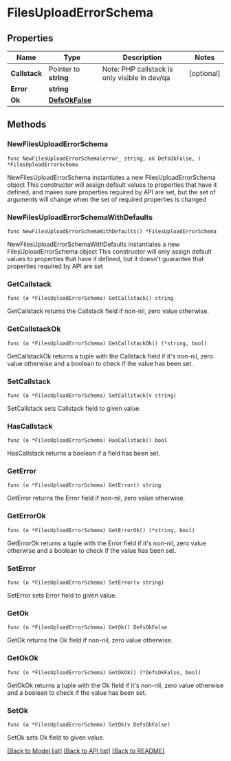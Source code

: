 # FilesUploadErrorSchema

## Properties

Name | Type | Description | Notes
------------ | ------------- | ------------- | -------------
**Callstack** | Pointer to **string** | Note: PHP callstack is only visible in dev/qa | [optional] 
**Error** | **string** |  | 
**Ok** | [**DefsOkFalse**](DefsOkFalse.md) |  | 

## Methods

### NewFilesUploadErrorSchema

`func NewFilesUploadErrorSchema(error_ string, ok DefsOkFalse, ) *FilesUploadErrorSchema`

NewFilesUploadErrorSchema instantiates a new FilesUploadErrorSchema object
This constructor will assign default values to properties that have it defined,
and makes sure properties required by API are set, but the set of arguments
will change when the set of required properties is changed

### NewFilesUploadErrorSchemaWithDefaults

`func NewFilesUploadErrorSchemaWithDefaults() *FilesUploadErrorSchema`

NewFilesUploadErrorSchemaWithDefaults instantiates a new FilesUploadErrorSchema object
This constructor will only assign default values to properties that have it defined,
but it doesn't guarantee that properties required by API are set

### GetCallstack

`func (o *FilesUploadErrorSchema) GetCallstack() string`

GetCallstack returns the Callstack field if non-nil, zero value otherwise.

### GetCallstackOk

`func (o *FilesUploadErrorSchema) GetCallstackOk() (*string, bool)`

GetCallstackOk returns a tuple with the Callstack field if it's non-nil, zero value otherwise
and a boolean to check if the value has been set.

### SetCallstack

`func (o *FilesUploadErrorSchema) SetCallstack(v string)`

SetCallstack sets Callstack field to given value.

### HasCallstack

`func (o *FilesUploadErrorSchema) HasCallstack() bool`

HasCallstack returns a boolean if a field has been set.

### GetError

`func (o *FilesUploadErrorSchema) GetError() string`

GetError returns the Error field if non-nil, zero value otherwise.

### GetErrorOk

`func (o *FilesUploadErrorSchema) GetErrorOk() (*string, bool)`

GetErrorOk returns a tuple with the Error field if it's non-nil, zero value otherwise
and a boolean to check if the value has been set.

### SetError

`func (o *FilesUploadErrorSchema) SetError(v string)`

SetError sets Error field to given value.


### GetOk

`func (o *FilesUploadErrorSchema) GetOk() DefsOkFalse`

GetOk returns the Ok field if non-nil, zero value otherwise.

### GetOkOk

`func (o *FilesUploadErrorSchema) GetOkOk() (*DefsOkFalse, bool)`

GetOkOk returns a tuple with the Ok field if it's non-nil, zero value otherwise
and a boolean to check if the value has been set.

### SetOk

`func (o *FilesUploadErrorSchema) SetOk(v DefsOkFalse)`

SetOk sets Ok field to given value.



[[Back to Model list]](../README.md#documentation-for-models) [[Back to API list]](../README.md#documentation-for-api-endpoints) [[Back to README]](../README.md)


